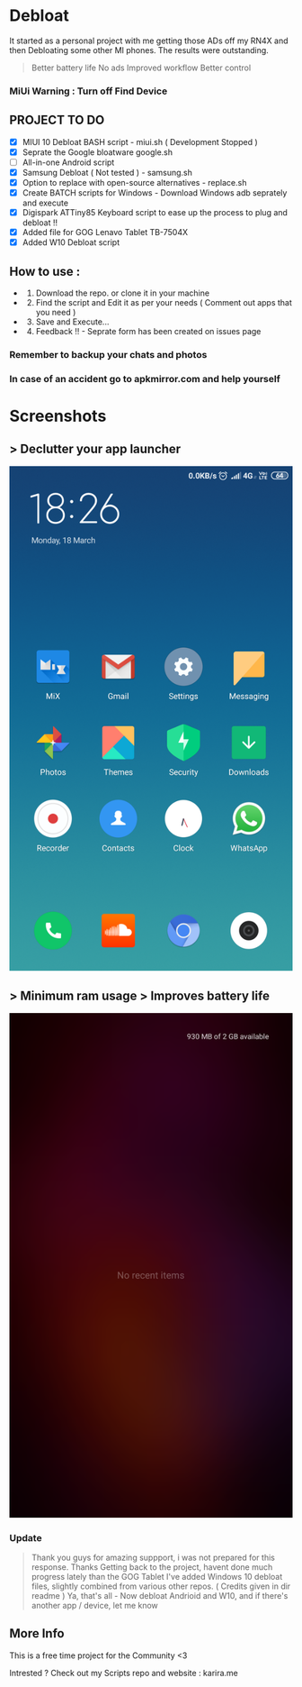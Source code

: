 # Debloat

It started as a personal  project with me getting those ADs off my RN4X and then Debloating some other MI phones.
The results were outstanding.
> Better battery life
> No ads
> Improved workflow
> Better control

### MiUi Warning : Turn off Find Device

## PROJECT TO DO
- [x] MIUI 10 Debloat BASH script - miui.sh ( Development Stopped )
- [x] Seprate the Google bloatware google.sh
- [ ] All-in-one Android script
- [x] Samsung Debloat ( Not tested ) - samsung.sh
- [x] Option to replace with open-source alternatives - replace.sh
- [x] Create BATCH scripts for Windows - Download Windows adb seprately and execute
- [x] Digispark ATTiny85 Keyboard script to ease up the process to plug and debloat !!
- [x] Added file for GOG Lenavo Tablet  TB-7504X
- [X] Added W10 Debloat script

## How to use :

- 1. Download the repo. or clone it in your machine
- 2. Find the script and Edit it as per your needs ( Comment out apps that you need )
- 3. Save and Execute...
- 4. Feedback !! - Seprate form has been created on issues page

### Remember to backup your chats and photos
### In case of an accident go to apkmirror.com and help yourself

# Screenshots
## > Declutter your app launcher
![Screenshot](/HomeScreen.png)

## > Minimum ram usage > Improves battery life
![Screenshot](/RecentScreen.png)


### Update
> Thank you guys for amazing suppport, i was not prepared for this response. Thanks
> Getting back to the project, havent done much progress lately than the GOG Tablet
> I've added Windows 10 debloat files, slightly combined from various other repos. ( Credits given in dir readme )
> Ya, that's all - Now debloat Andrioid and W10, and if there's another app / device, let me know

## More Info
This is a free time project for the Community <3

Intrested ?
Check out my Scripts repo and website : karira.me
